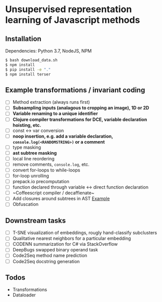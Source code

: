 # Unsupervised representation learning of Javascript methods

## Installation
Dependencies: Python 3.7, NodeJS, NPM
```bash
$ bash download_data.sh
$ npm install
$ pip install -e "."
$ npm install terser
```

## Example transformations / invariant coding
- [ ] Method extraction (always runs first)
- [ ] **Subsampling inputs (analagous to cropping an image), 1D or 2D**
- [ ] **Variable renaming to a unique identifier**
- [ ] **Clojure compiler transformations for DCE, variable declaration hoisting, etc.**
- [ ] const <-> var conversion
- [ ] **noop insertion, e.g. add a variable declaration, `console.log(<RANDOMSTRING>)` or a comment**
- [ ] type masking
- [ ] **ast subtree masking**
- [ ] local line reordering
- [ ] remove comments, `console.log`, etc.
- [ ] convert for-loops to while-loops
- [ ] for-loop unrolling
- [ ] prepack.io precomputation
- [ ] function declared through variable <-> direct function declaration
- [ ] ~Coffeescript compiler / decaffienate~
- [ ] Add closures around subtrees in AST [Example](https://repl.it/repls/BlushingGoldenrodBrain)
- [ ] Obfuscation

## Downstream tasks
- [ ] T-SNE visualization of embeddings, rougly hand-classify subclusters
- [ ] Qualitative nearest neighbors for a particular embedding
- [ ] CODENN summarization for C# via StackOverflow
- [ ] DeepBugs swapped binary operand task
- [ ] Code2Seq method name prediction
- [ ] Code2Seq docstring generation

## Todos
* Transformations
* Dataloader
